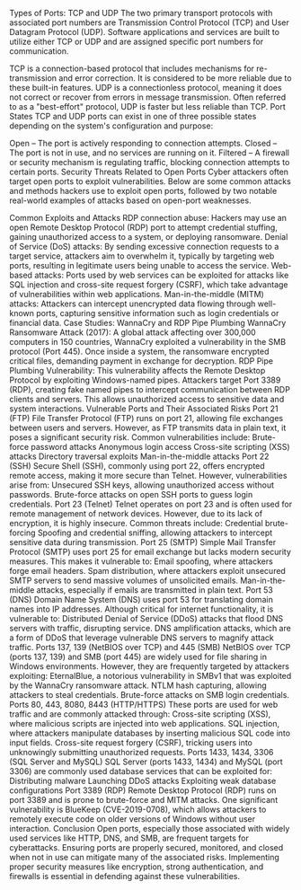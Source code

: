 Types of Ports: TCP and UDP
The two primary transport protocols with associated port numbers are Transmission Control Protocol (TCP) and User Datagram Protocol (UDP). Software applications and services are built to utilize either TCP or UDP and are assigned specific port numbers for communication.

TCP is a connection-based protocol that includes mechanisms for re-transmission and error correction. It is considered to be more reliable due to these built-in features.
UDP is a connectionless protocol, meaning it does not correct or recover from errors in message transmission. Often referred to as a "best-effort" protocol, UDP is faster but less reliable than TCP.
Port States
TCP and UDP ports can exist in one of three possible states depending on the system's configuration and purpose:

Open – The port is actively responding to connection attempts.
Closed – The port is not in use, and no services are running on it.
Filtered – A firewall or security mechanism is regulating traffic, blocking connection attempts to certain ports.
Security Threats Related to Open Ports
Cyber attackers often target open ports to exploit vulnerabilities. Below are some common attacks and methods hackers use to exploit open ports, followed by two notable real-world examples of attacks based on open-port weaknesses.

Common Exploits and Attacks
RDP connection abuse: Hackers may use an open Remote Desktop Protocol (RDP) port to attempt credential stuffing, gaining unauthorized access to a system, or deploying ransomware.
Denial of Service (DoS) attacks: By sending excessive connection requests to a target service, attackers aim to overwhelm it, typically by targeting web ports, resulting in legitimate users being unable to access the service.
Web-based attacks: Ports used by web services can be exploited for attacks like SQL injection and cross-site request forgery (CSRF), which take advantage of vulnerabilities within web applications.
Man-in-the-middle (MITM) attacks: Attackers can intercept unencrypted data flowing through well-known ports, capturing sensitive information such as login credentials or financial data.
Case Studies: WannaCry and RDP Pipe Plumbing
WannaCry Ransomware Attack (2017): A global attack affecting over 300,000 computers in 150 countries, WannaCry exploited a vulnerability in the SMB protocol (Port 445). Once inside a system, the ransomware encrypted critical files, demanding payment in exchange for decryption.
RDP Pipe Plumbing Vulnerability: This vulnerability affects the Remote Desktop Protocol by exploiting Windows-named pipes. Attackers target Port 3389 (RDP), creating fake named pipes to intercept communication between RDP clients and servers. This allows unauthorized access to sensitive data and system interactions.
Vulnerable Ports and Their Associated Risks
Port 21 (FTP)
File Transfer Protocol (FTP) runs on port 21, allowing file exchanges between users and servers. However, as FTP transmits data in plain text, it poses a significant security risk. Common vulnerabilities include:
Brute-force password attacks
Anonymous login access
Cross-site scripting (XSS) attacks
Directory traversal exploits
Man-in-the-middle attacks
Port 22 (SSH)
Secure Shell (SSH), commonly using port 22, offers encrypted remote access, making it more secure than Telnet. However, vulnerabilities arise from:
Unsecured SSH keys, allowing unauthorized access without passwords.
Brute-force attacks on open SSH ports to guess login credentials.
Port 23 (Telnet)
Telnet operates on port 23 and is often used for remote management of network devices. However, due to its lack of encryption, it is highly insecure. Common threats include:
Credential brute-forcing
Spoofing and credential sniffing, allowing attackers to intercept sensitive data during transmission.
Port 25 (SMTP)
Simple Mail Transfer Protocol (SMTP) uses port 25 for email exchange but lacks modern security measures. This makes it vulnerable to:
Email spoofing, where attackers forge email headers.
Spam distribution, where attackers exploit unsecured SMTP servers to send massive volumes of unsolicited emails.
Man-in-the-middle attacks, especially if emails are transmitted in plain text.
Port 53 (DNS)
Domain Name System (DNS) uses port 53 for translating domain names into IP addresses. Although critical for internet functionality, it is vulnerable to:
Distributed Denial of Service (DDoS) attacks that flood DNS servers with traffic, disrupting service.
DNS amplification attacks, which are a form of DDoS that leverage vulnerable DNS servers to magnify attack traffic.
Ports 137, 139 (NetBIOS over TCP) and 445 (SMB)
NetBIOS over TCP (ports 137, 139) and SMB (port 445) are widely used for file sharing in Windows environments. However, they are frequently targeted by attackers exploiting:
EternalBlue, a notorious vulnerability in SMBv1 that was exploited by the WannaCry ransomware attack.
NTLM hash capturing, allowing attackers to steal credentials.
Brute-force attacks on SMB login credentials.
Ports 80, 443, 8080, 8443 (HTTP/HTTPS)
These ports are used for web traffic and are commonly attacked through:
Cross-site scripting (XSS), where malicious scripts are injected into web applications.
SQL injection, where attackers manipulate databases by inserting malicious SQL code into input fields.
Cross-site request forgery (CSRF), tricking users into unknowingly submitting unauthorized requests.
Ports 1433, 1434, 3306 (SQL Server and MySQL)
SQL Server (ports 1433, 1434) and MySQL (port 3306) are commonly used database services that can be exploited for:
Distributing malware
Launching DDoS attacks
Exploiting weak database configurations
Port 3389 (RDP)
Remote Desktop Protocol (RDP) runs on port 3389 and is prone to brute-force and MITM attacks. One significant vulnerability is BlueKeep (CVE-2019-0708), which allows attackers to remotely execute code on older versions of Windows without user interaction.
Conclusion
Open ports, especially those associated with widely used services like HTTP, DNS, and SMB, are frequent targets for cyberattacks. Ensuring ports are properly secured, monitored, and closed when not in use can mitigate many of the associated risks. Implementing proper security measures like encryption, strong authentication, and firewalls is essential in defending against these vulnerabilities.
